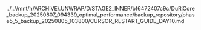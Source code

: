 ../..//mnt/h/ARCHIVE/.UNWRAP/D/STAGE2_INNER/bf6472407c9c/DuRiCore_backup_20250807_094339_optimal_performance/backup_repository/phase5_5_backup_20250805_103800/CURSOR_RESTART_GUIDE_DAY10.md